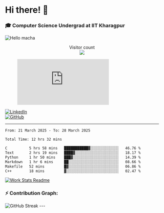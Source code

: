 # Hi there! 👋

### 🎓 Computer Science Undergrad at IIT Kharagpur

<img src="https://raw.githubusercontent.com/sagar-viradiya/sagar-viradiya/master/resources/banner.png" alt="Hello macha">

<p align="center"> 
  Visitor count<br>
  <img src="https://profile-counter.glitch.me/sesiii/count.svg" />
</p>

<figure><embed src="https://wakatime.com/share/@81d5e6c4-c575-43e6-9a9e-85ed25517f53/42cf003a-18dd-42ef-bded-df01146821f2.svg"></embed></figure>

[![LinkedIn](https://img.shields.io/badge/LinkedIn-0077B5?style=for-the-badge&logo=linkedin&logoColor=white)](https://www.linkedin.com/in/sesidadi)  
[![GitHub](https://img.shields.io/badge/GitHub-181717?style=for-the-badge&logo=github&logoColor=white)](https://github.com/sesiii)

---
<!--START_SECTION:waka-->

```txt
From: 21 March 2025 - To: 28 March 2025

Total Time: 12 hrs 32 mins

C          5 hrs 58 mins   ███████████▓░░░░░░░░░░░░░   46.76 %
Text       2 hrs 19 mins   ████▓░░░░░░░░░░░░░░░░░░░░   18.17 %
Python     1 hr 50 mins    ███▓░░░░░░░░░░░░░░░░░░░░░   14.39 %
Markdown   1 hr 6 mins     ██░░░░░░░░░░░░░░░░░░░░░░░   08.66 %
Makefile   52 mins         █▓░░░░░░░░░░░░░░░░░░░░░░░   06.86 %
C++        18 mins         ▓░░░░░░░░░░░░░░░░░░░░░░░░   02.47 %
```

<!--END_SECTION:waka-->


[![Work Stats Readme](https://github.com/sesiii/sesiii/actions/workflows/main.yml/badge.svg)](https://github.com/sesiii/sesiii/actions/workflows/main.yml)

### ⚡ Contribution Graph:

<img src="https://streak-stats.demolab.com/?user=sesiii&theme=radical" alt="GitHub Streak" />
---

